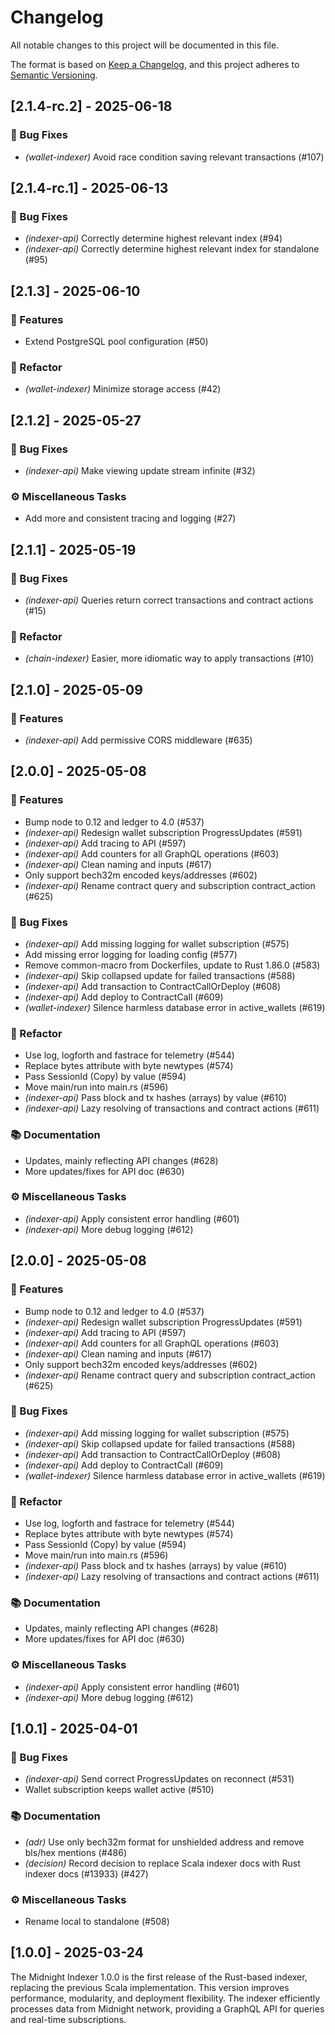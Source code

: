 # Changelog

All notable changes to this project will be documented in this file.

The format is based on [Keep a Changelog](https://keepachangelog.com/en/1.1.0/), and this project adheres to [Semantic Versioning](https://semver.org/spec/v2.0.0.html).

## [2.1.4-rc.2] - 2025-06-18

### 🐛 Bug Fixes

- *(wallet-indexer)* Avoid race condition saving relevant transactions (#107)

## [2.1.4-rc.1] - 2025-06-13

### 🐛 Bug Fixes

- *(indexer-api)* Correctly determine highest relevant index (#94)
- *(indexer-api)* Correctly determine highest relevant index for standalone (#95)

## [2.1.3] - 2025-06-10

### 🚀 Features

- Extend PostgreSQL pool configuration (#50)

### 🚜 Refactor

- *(wallet-indexer)* Minimize storage access (#42)

## [2.1.2] - 2025-05-27

### 🐛 Bug Fixes

- *(indexer-api)* Make viewing update stream infinite (#32)

### ⚙️ Miscellaneous Tasks

- Add more and consistent tracing and logging (#27)

## [2.1.1] - 2025-05-19

### 🐛 Bug Fixes

- *(indexer-api)* Queries return correct transactions and contract actions (#15)

### 🚜 Refactor

- *(chain-indexer)* Easier, more idiomatic way to apply transactions (#10)

## [2.1.0] - 2025-05-09

### 🚀 Features

- *(indexer-api)* Add permissive CORS middleware (#635)

## [2.0.0] - 2025-05-08

### 🚀 Features

- Bump node to 0.12 and ledger to 4.0 (#537)
- *(indexer-api)* Redesign wallet subscription ProgressUpdates (#591)
- *(indexer-api)* Add tracing to API (#597)
- *(indexer-api)* Add counters for all GraphQL operations (#603)
- *(indexer-api)* Clean naming and inputs (#617)
- Only support bech32m encoded keys/addresses (#602)
- *(indexer-api)* Rename contract query and subscription contract_action (#625)

### 🐛 Bug Fixes

- *(indexer-api)* Add missing logging for wallet subscription (#575)
- Add missing error logging for loading config (#577)
- Remove common-macro from Dockerfiles, update to Rust 1.86.0 (#583)
- *(indexer-api)* Skip collapsed update for failed transactions (#588)
- *(indexer-api)* Add transaction to ContractCallOrDeploy (#608)
- *(indexer-api)* Add deploy to ContractCall (#609)
- *(wallet-indexer)* Silence harmless database error in active_wallets (#619)

### 🚜 Refactor

- Use log, logforth and fastrace for telemetry (#544)
- Replace bytes attribute with byte newtypes (#574)
- Pass SessionId (Copy) by value (#594)
- Move main/run into main.rs (#596)
- *(indexer-api)* Pass block and tx hashes (arrays) by value (#610)
- *(indexer-api)* Lazy resolving of transactions and contract actions (#611)

### 📚 Documentation

- Updates, mainly reflecting API changes (#628)
- More updates/fixes for API doc (#630)

### ⚙️ Miscellaneous Tasks

- *(indexer-api)* Apply consistent error handling (#601)
- *(indexer-api)* More debug logging (#612)

## [2.0.0] - 2025-05-08

### 🚀 Features

- Bump node to 0.12 and ledger to 4.0 (#537)
- *(indexer-api)* Redesign wallet subscription ProgressUpdates (#591)
- *(indexer-api)* Add tracing to API (#597)
- *(indexer-api)* Add counters for all GraphQL operations (#603)
- *(indexer-api)* Clean naming and inputs (#617)
- Only support bech32m encoded keys/addresses (#602)
- *(indexer-api)* Rename contract query and subscription contract_action (#625)

### 🐛 Bug Fixes

- *(indexer-api)* Add missing logging for wallet subscription (#575)
- *(indexer-api)* Skip collapsed update for failed transactions (#588)
- *(indexer-api)* Add transaction to ContractCallOrDeploy (#608)
- *(indexer-api)* Add deploy to ContractCall (#609)
- *(wallet-indexer)* Silence harmless database error in active_wallets (#619)

### 🚜 Refactor

- Use log, logforth and fastrace for telemetry (#544)
- Replace bytes attribute with byte newtypes (#574)
- Pass SessionId (Copy) by value (#594)
- Move main/run into main.rs (#596)
- *(indexer-api)* Pass block and tx hashes (arrays) by value (#610)
- *(indexer-api)* Lazy resolving of transactions and contract actions (#611)

### 📚 Documentation

- Updates, mainly reflecting API changes (#628)
- More updates/fixes for API doc (#630)

### ⚙️ Miscellaneous Tasks

- *(indexer-api)* Apply consistent error handling (#601)
- *(indexer-api)* More debug logging (#612)

## [1.0.1] - 2025-04-01

### 🐛 Bug Fixes

- *(indexer-api)* Send correct ProgressUpdates on reconnect (#531)
- Wallet subscription keeps wallet active (#510)

### 📚 Documentation

- *(adr)* Use only bech32m format for unshielded address and remove bls/hex mentions (#486)
- *(decision)* Record decision to replace Scala indexer docs with Rust indexer docs (#13933) (#427)

### ⚙️ Miscellaneous Tasks

- Rename local to standalone (#508)

## [1.0.0] - 2025-03-24

The Midnight Indexer 1.0.0 is the first release of the Rust-based indexer, replacing the previous Scala implementation. This version improves performance, modularity, and deployment flexibility. The indexer efficiently processes data from Midnight network, providing a GraphQL API for queries and real-time subscriptions.

<!-- generated by git-cliff -->
